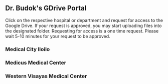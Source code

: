 ## Dr. Budok's GDrive Portal

Click on the respective hospital or department and request for access to the Google Drive.
If your request is approved, you may start uploading files into the designated folder.
Requesting for access is a one time request.
Please wait 5-10 minutes for your request to be approved.

### Medical City Iloilo
### Medicus Medical Center
### Western Visayas Medical Center


